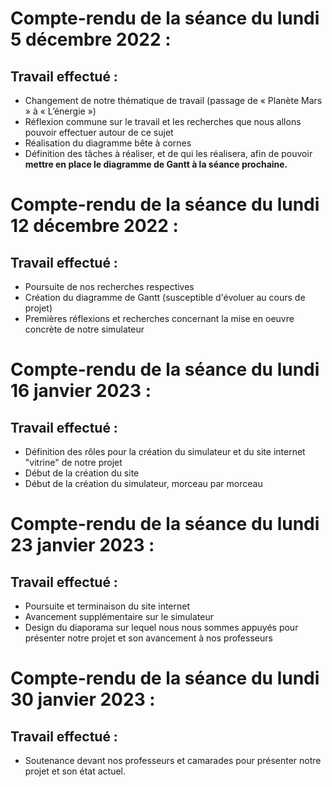 # Compte-rendu de la séance du lundi 5 décembre 2022 :

## Travail effectué :
-	Changement de notre thématique de travail (passage de « Planète Mars » à « L’énergie »)
-	Réflexion commune sur le travail et les recherches que nous allons pouvoir effectuer autour de ce sujet
-	Réalisation du diagramme bête à cornes
-	Définition des tâches à réaliser, et de qui les réalisera, afin de pouvoir **mettre en place le diagramme de Gantt à la séance prochaine.**



# Compte-rendu de la séance du lundi 12 décembre 2022 :

## Travail effectué :
- Poursuite de nos recherches respectives
- Création du diagramme de Gantt (susceptible d'évoluer au cours de projet)
- Premières réflexions et recherches concernant la mise en oeuvre concrète de notre simulateur



# Compte-rendu de la séance du lundi 16 janvier 2023 :

## Travail effectué :
- Définition des rôles pour la création du simulateur et du site internet "vitrine" de notre projet
- Début de la création du site
- Début de la création du simulateur, morceau par morceau



# Compte-rendu de la séance du lundi 23 janvier 2023 :

## Travail effectué :
- Poursuite et terminaison du site internet
- Avancement supplémentaire sur le simulateur
- Design du diaporama sur lequel nous nous sommes appuyés pour présenter notre projet et son avancement à nos professeurs



# Compte-rendu de la séance du lundi 30 janvier 2023 :

## Travail effectué :
- Soutenance devant nos professeurs et camarades pour présenter notre projet et son état actuel.
